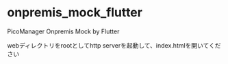# onpremis_mock_flutter
PicoManager Onpremis Mock by Flutter

webディレクトリをrootとしてhttp serverを起動して、index.htmlを開いてください
